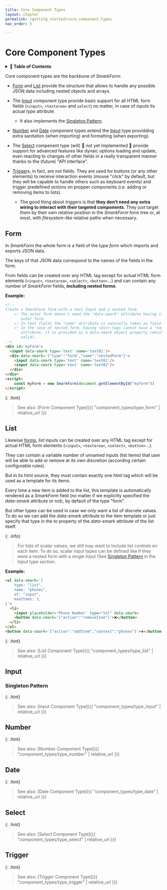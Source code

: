 ```yaml
---
title: Core Component Types
layout: chapter
permalink: /getting_started/core_component_types
nav_order: 5

---
```


# Core Component Types

<details>
<summary>
<strong>📖 Table of Contents</strong>
</summary>

  {{ "
<!-- vim-markdown-toc GitLab -->

* [Form](#form)
* [List](#list)
* [Input](#input)
    * [Singleton Pattern](#singleton-pattern)
* [Number](#number)
* [Date](#date)
* [Select](#select)
* [Trigger](#trigger)

<!-- vim-markdown-toc -->
       " | markdownify }}

</details>

Core component types are the backbone of *SmarkForm*:

  * [Form](#form) and [List](#list) provide the structure that allows to handle
    any possible JSON data including nested objects and arrays.

  * The [Input](#input) component type provide basic support for all HTML form
    fields (`<input>`, `<textarea>` and `select`) no matter, in case of
    *inputs* its actual *type* attribute.
    - It also implements the [Singleton Pattern](#singleton-pattern).

  * [Number](#number) and [Date](#date) component types extend the
    [Input](#input) type providding extra sanitation (when importing) and
    formatting (when exporting).

  * The [Select](#select) compenent type (will) 🚧 not yet implemented 🚧
    provide support for advanced features like dynaic options loading and
    update, even reacting to changes of other fields in a really transparent
    manner thanks to the (future) "API interface".

  * [Trigger](#trigger)s, in fact, are not fields. They are used for buttons
    (or any other elements) to receive interaction events (mouse "click" by
    default, but they will be capable to handle others such as keyboard events)
    and trigger predefined *actions* on propper components (i.e. adding or
    removing items to lists).
    - The good thing about *triggers* is that **they don't need any extra
      wiring to interact with their targeted components**. They just target
      them by their own relative position in the *SmarkForm* form tree or, at
      most, with *filesystem-like* relative paths when necessary.


## Form

In *SmarkForm* the whole form is a field of the type *form* which imports and
exports JSON data.

The keys of that JSON data correspond to the names of the fields in the form.

From fields can be created over any HTML tag except for actual HTML form
elements (`<input>`, `<textarea>`, `<select>`, `<button>`...) and can contain
any number of *SmarkForm* fields, **including nested forms**.

**Example:**

```html
<!--
Create a SmarkForm form with a text Input and a nested form.
    👉 The outer form doesn't need the "data-smark" attribute having it is the
       outer form.
    👉 In text fields the "name" attribute is naturally taken as field name.
    👉 In the case of nested form, having <div> tags cannot have a "name"
       attribute, it is provided as a data-smark object property (which is always
       valid).
-->
<div id='myForm'>
  <input data-smark type='text' name='text01'/>
  <div data-smark='{"type":"form","name":"nestedForm"}'>
    <input data-smark type='text' name='text01'/>
    <input data-smark type='text' name='text02'/>
  </div>
</div>
<script>
    const myForm = new SmarkForm(document.getElementById("myForm"))
</script>
```

{: .hint}
> See also: [Form Component Type]({{ "component_types/type_form" | relative_url }})

## List

Likewise [forms](#form), *list* inputs can be created over any HTML tag except
for actual HTML form elements (`<input>`, `<textarea>`, `<select>`,
`<button>`...).

They can contain a variable number of unnamed inputs (list items) that user
will be able to add or remove at its own discretion (according certain
configurable rules).

But in its html source, they must contain exactly one html tag which will be
used as a template for its items.

Every time a new item is added to the list, this template is automatically
rendered as a *SmarkForm* field (no matter if we explicitly specified the
*data-smark* attribute or not), by default of the type "form".

But other types can be used in case we only want a list of discrete values. To
do so we can add the *data-smark* attribute to the item template or just
specify that type in the *to* property of the *data-smark* attribute of the
list itself.

{: .info}
> For lists of scalar values, we still may want to include list controls en
> each item. To do so, scalar input types can be defined like if they were a
> nested form with a single input (See [Singleton Pattern](#singleton-pattern)
> in the *Input* type section.

**Example:**

```html
<ul data-smark='{
    type: "list",
    name: "phones",
    of: "input",
    maxItems: 3,
}'>
  <li>
    <input placeholder='Phone Number' type="tel" data-smark>
    <button data-smark='{"action":"removeItem"}'>❌</button>
  </li>
</ul>
<button data-smark='{"action":"addItem","context":"phones"}'>➕</button>
```


{: .hint}
> See also: [List Component Type]({{ "component_types/type_list" | relative_url }})

## Input

### Singleton Pattern

{: .hint}
> See also: [Input Component Type]({{ "component_types/type_input" | relative_url }})

## Number

{: .hint}
> See also: [Number Component Type]({{ "component_types/type_number" | relative_url }})

## Date

{: .hint}
> See also: [Date Component Type]({{ "component_types/type_date" | relative_url }})

## Select

{: .hint}
> See also: [Select Component Type]({{ "component_types/type_select" | relative_url }})

## Trigger

{: .hint}
> See also: [Trigger Component Type]({{ "component_types/type_trigger" | relative_url }})

